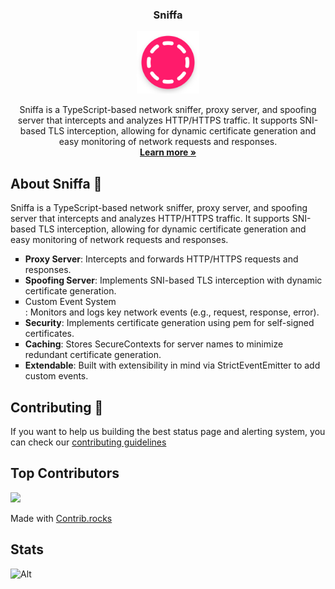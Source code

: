 <!-- First Part -->
<!-- 
Header Section
-->
<p align="center" style="margin-top: 20px">
  <h3 align="center">
    Sniffa
  </h3>
  <p align="center">
    <a href="https://www.npmjs.com/package/sniffa">
        <img src='./.github/assets/icon.png' height="100px" width="100px">
    </a>
  </p>

  <p align="center">
  Sniffa is a TypeScript-based network sniffer, proxy server, and spoofing server that intercepts and analyzes HTTP/HTTPS traffic. It supports SNI-based TLS interception, allowing for dynamic certificate generation and easy monitoring of network requests and responses.
    <br />
    <a href="https://0xsarwagya.github.io/sniifa">
        <strong>Learn more »</strong>
    </a>
  </p>
</p>
<!-- Next Section -->
<!-- 
About Sniffa Section
-->
<h2>
About Sniffa 🐽
</h2>
<p>
Sniffa is a TypeScript-based network sniffer, proxy server, and spoofing server that intercepts and analyzes HTTP/HTTPS traffic. It supports SNI-based TLS interception, allowing for dynamic certificate generation and easy monitoring of network requests and responses.
    <ul type="square">
        <li>
          <b>Proxy Server</b>: Intercepts and forwards HTTP/HTTPS requests and responses.
        </li>
        <li>
          <b>Spoofing Server</b>: Implements SNI-based TLS interception with dynamic certificate generation.
        </li>
        <li>Custom Event System</li>: Monitors and logs key network events (e.g., request, response, error).
        <li><b>Security</b>: Implements certificate generation using pem for self-signed certificates.</li>
        <li>
        <b>Caching</b>: Stores SecureContexts for server names to minimize redundant certificate generation.
        </li>
        <li>
        <b>Extendable</b>: Built with extensibility in mind via StrictEventEmitter to add custom events.
        </li>
    </ul>
</p>

<h2>
Contributing 🤝
</h2>

If you want to help us building the best status page and alerting system, you
can check our
[contributing guidelines](https://github.com/0xsarwagya/sniffa/blob/main/CONTRIBUTING.md)

<h2>
 Top Contributors
</h2>
<a href="https://github.com/0xsarwagya/sniffa/graphs/contributors">
  <img src="https://contrib.rocks/image?repo=0xsarwagya/sniffa" />
</a>

Made with [Contrib.rocks](https://contrib.rocks)

<h2>
 Stats
</h2>

![Alt](https://repobeats.axiom.co/api/embed/2904e65aaf494fc25bed8442e678ac140746018f.svg "Repobeats analytics image")

